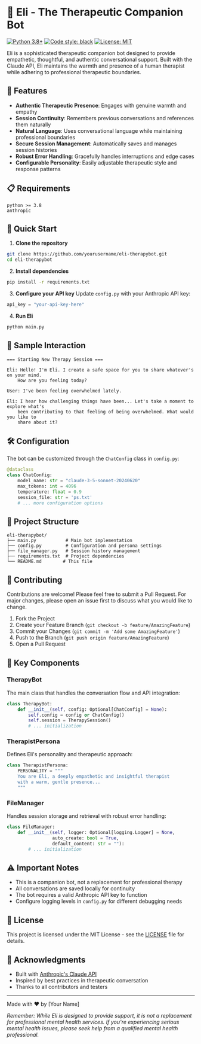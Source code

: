 # 🤖 Eli - The Therapeutic Companion Bot

[![Python 3.8+](https://img.shields.io/badge/python-3.8+-blue.svg)](https://www.python.org/downloads/)
[![Code style: black](https://img.shields.io/badge/code%20style-black-000000.svg)](https://github.com/psf/black)
[![License: MIT](https://img.shields.io/badge/License-MIT-yellow.svg)](https://opensource.org/licenses/MIT)

Eli is a sophisticated therapeutic companion bot designed to provide empathetic, thoughtful, and authentic conversational support. Built with the Claude API, Eli maintains the warmth and presence of a human therapist while adhering to professional therapeutic boundaries.

## 🌟 Features

- **Authentic Therapeutic Presence**: Engages with genuine warmth and empathy
- **Session Continuity**: Remembers previous conversations and references them naturally
- **Natural Language**: Uses conversational language while maintaining professional boundaries
- **Secure Session Management**: Automatically saves and manages session histories
- **Robust Error Handling**: Gracefully handles interruptions and edge cases
- **Configurable Personality**: Easily adjustable therapeutic style and response patterns

## 📋 Requirements

```
python >= 3.8
anthropic
```

## 🚀 Quick Start

1. **Clone the repository**
```bash
git clone https://github.com/yourusername/eli-therapybot.git
cd eli-therapybot
```

2. **Install dependencies**
```bash
pip install -r requirements.txt
```

3. **Configure your API key**
Update `config.py` with your Anthropic API key:
```python
api_key = "your-api-key-here"
```

4. **Run Eli**
```bash
python main.py
```

## 💬 Sample Interaction

```
=== Starting New Therapy Session ===

Eli: Hello! I'm Eli. I create a safe space for you to share whatever's on your mind. 
    How are you feeling today?

User: I've been feeling overwhelmed lately.

Eli: I hear how challenging things have been... Let's take a moment to explore what's 
    been contributing to that feeling of being overwhelmed. What would you like to 
    share about it?
```

## 🛠️ Configuration

The bot can be customized through the `ChatConfig` class in `config.py`:

```python
@dataclass
class ChatConfig:
    model_name: str = "claude-3-5-sonnet-20240620"
    max_tokens: int = 4096
    temperature: float = 0.9
    session_file: str = 'ps.txt'
    # ... more configuration options
```

## 📁 Project Structure

```
eli-therapybot/
├── main.py           # Main bot implementation
├── config.py         # Configuration and persona settings
├── file_manager.py   # Session history management
├── requirements.txt  # Project dependencies
└── README.md        # This file
```

## 🤝 Contributing

Contributions are welcome! Please feel free to submit a Pull Request. For major changes, please open an issue first to discuss what you would like to change.

1. Fork the Project
2. Create your Feature Branch (`git checkout -b feature/AmazingFeature`)
3. Commit your Changes (`git commit -m 'Add some AmazingFeature'`)
4. Push to the Branch (`git push origin feature/AmazingFeature`)
5. Open a Pull Request

## 🔑 Key Components

### TherapyBot
The main class that handles the conversation flow and API integration:
```python
class TherapyBot:
    def __init__(self, config: Optional[ChatConfig] = None):
        self.config = config or ChatConfig()
        self.session = TherapySession()
        # ... initialization
```

### TherapistPersona
Defines Eli's personality and therapeutic approach:
```python
class TherapistPersona:
    PERSONALITY = """
    You are Eli, a deeply empathetic and insightful therapist 
    with a warm, gentle presence...
    """
```

### FileManager
Handles session storage and retrieval with robust error handling:
```python
class FileManager:
    def __init__(self, logger: Optional[logging.Logger] = None,
                 auto_create: bool = True,
                 default_content: str = ""):
        # ... initialization
```

## ⚠️ Important Notes

- This is a companion bot, not a replacement for professional therapy
- All conversations are saved locally for continuity
- The bot requires a valid Anthropic API key to function
- Configure logging levels in `config.py` for different debugging needs

## 📄 License

This project is licensed under the MIT License - see the [LICENSE](LICENSE) file for details.

## 🙏 Acknowledgments

- Built with [Anthropic's Claude API](https://www.anthropic.com/)
- Inspired by best practices in therapeutic conversation
- Thanks to all contributors and testers

---

Made with ❤️ by [Your Name]

*Remember: While Eli is designed to provide support, it is not a replacement for professional mental health services. If you're experiencing serious mental health issues, please seek help from a qualified mental health professional.*
